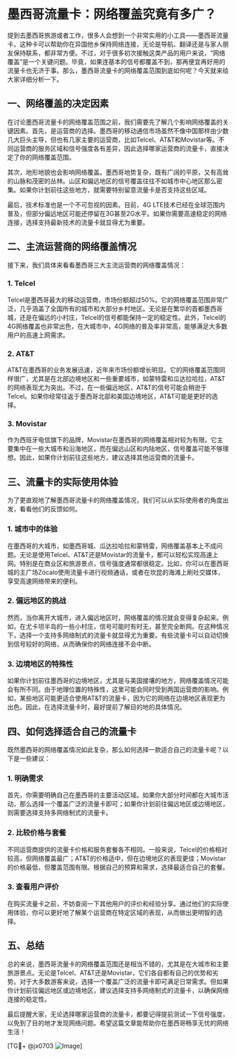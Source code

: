 # 墨西哥流量卡：网络覆盖究竟有多广？

提到去墨西哥旅游或者工作，很多人会想到一个非常实用的小工具——墨西哥流量卡。这种卡可以帮助你在异国他乡保持网络连接，无论是导航、翻译还是与家人朋友保持联系，都非常方便。不过，对于很多初次接触这类产品的用户来说，“网络覆盖”是一个关键问题。毕竟，如果连基本的信号都覆盖不到，那再便宜再好用的流量卡也无济于事。那么，墨西哥流量卡的网络覆盖范围到底如何呢？今天就来给大家详细分析一下。

## 一、网络覆盖的决定因素

在讨论墨西哥流量卡的网络覆盖范围之前，我们需要先了解几个影响网络覆盖的关键因素。首先，是运营商的选择。墨西哥的移动通信市场虽然不像中国那样由少数几大巨头主导，但也有几家主要的运营商，比如Telcel、AT&T和Movistar等。不同运营商的服务区域和信号强度各有差异，因此选择哪家运营商的流量卡，直接决定了你的网络覆盖范围。

其次，地形地貌也会影响网络覆盖。墨西哥地势复杂，既有广阔的平原，又有高耸的山脉和茂密的丛林。山区和偏远地区的信号覆盖往往不如城市中心地区那么密集。如果你计划前往这些地方，就需要特别留意流量卡是否支持这些区域。

最后，技术标准也是一个不可忽视的因素。目前，4G LTE技术已经在全球范围内普及，但部分偏远地区可能还停留在3G甚至2G水平。如果你需要高速稳定的网络连接，选择支持最新技术的流量卡就显得尤为重要。

## 二、主流运营商的网络覆盖情况

接下来，我们具体来看看墨西哥三大主流运营商的网络覆盖情况：

### 1. Telcel
Telcel是墨西哥最大的移动运营商，市场份额超过50%。它的网络覆盖范围非常广泛，几乎涵盖了全国所有的城市和大部分乡村地区。无论是在繁华的首都墨西哥城，还是在偏远的小村庄，Telcel的信号都能保持一定的稳定性。此外，Telcel的4G网络覆盖也非常出色，在大城市中，4G网络的普及率非常高，能够满足大多数用户的高速上网需求。

### 2. AT&T
AT&T在墨西哥的业务发展迅速，近年来市场份额增长明显。它的网络覆盖范围同样很广，尤其是在北部边境地区和一些重要城市，如蒙特雷和瓜达拉哈拉，AT&T的网络表现尤为突出。不过，在一些偏远地区，AT&T的信号可能会稍逊于Telcel。如果你经常往返于墨西哥北部和美国边境地区，AT&T可能是更好的选择。

### 3. Movistar
作为西班牙电信旗下的品牌，Movistar在墨西哥的网络覆盖相对较为有限。它主要集中在一些大城市和沿海地区，而在偏远山区和内陆地区，信号覆盖可能不够理想。因此，如果你计划前往这些地方，建议选择其他运营商的流量卡。

## 三、流量卡的实际使用体验

为了更直观地了解墨西哥流量卡的网络覆盖情况，我们可以从实际使用者的角度出发，看看他们的反馈如何。

### 1. 城市中的体验
在墨西哥的大城市，如墨西哥城、瓜达拉哈拉和蒙特雷，网络覆盖基本上不成问题。无论是使用Telcel、AT&T还是Movistar的流量卡，都可以轻松实现高速上网。特别是在商业区和旅游景点，信号强度通常都很稳定。比如，你可以在墨西哥城的主广场Zócalo使用流量卡进行视频通话，或者在坎昆的海滩上刷社交媒体，享受高速网络带来的便利。

### 2. 偏远地区的挑战
然而，当你离开大城市，进入偏远地区时，网络覆盖的情况就会变得复杂起来。例如，在尤卡坦半岛的一些小村庄，信号可能时有时无，甚至完全断网。在这种情况下，选择一个支持多网络制式的流量卡就显得尤为重要。有些流量卡可以自动切换到信号较好的网络，从而确保你的网络连接不会中断。

### 3. 边境地区的特殊性
如果你计划前往墨西哥的边境地区，尤其是与美国接壤的地方，网络覆盖情况可能会有所不同。由于地理位置的特殊性，这里可能会同时受到两国运营商的影响。例如，某些地区可能更适合使用AT&T的流量卡，因为它的网络在边境地区表现更为出色。因此，在选择流量卡时，最好提前了解目的地的具体情况。

## 四、如何选择适合自己的流量卡

既然墨西哥的网络覆盖情况如此复杂，那么如何选择一款适合自己的流量卡呢？以下是一些建议：

### 1. 明确需求
首先，你需要明确自己在墨西哥的主要活动区域。如果你大部分时间都在大城市活动，那么选择一个覆盖广泛的流量卡即可；如果你计划前往偏远地区或边境地区，则需要选择支持多网络制式的流量卡。

### 2. 比较价格与套餐
不同运营商提供的流量卡价格和服务套餐各不相同。一般来说，Telcel的价格相对较高，但网络覆盖最广；AT&T的价格适中，但在边境地区的表现更佳；Movistar的价格最低，但覆盖范围有限。根据自己的预算和需求，选择最适合自己的套餐。

### 3. 查看用户评价
在购买流量卡之前，不妨查阅一下其他用户的评价和经验分享。通过他们的实际使用体验，你可以更好地了解某个运营商在特定区域的表现，从而做出更明智的选择。

## 五、总结

总的来说，墨西哥流量卡的网络覆盖范围还是相当不错的，尤其是在大城市和主要旅游景点。无论是Telcel、AT&T还是Movistar，它们各自都有自己的优势和劣势。对于大多数游客来说，选择一个覆盖广泛的流量卡即可满足日常需求。但如果你计划前往偏远地区或边境地区，建议选择支持多网络制式的流量卡，以确保网络连接的稳定性。

最后提醒大家，无论选择哪家运营商的流量卡，都要记得提前测试一下信号强度，以免到了目的地才发现网络问题。希望这篇文章能帮助你在墨西哥畅享无忧的网络生活！

[TG💪+ @jx0703 ![Image](https://github.com/user-attachments/assets/dbca1d08-cadb-493c-b0ec-ad6f7a83f270)]